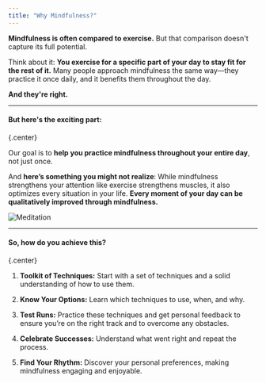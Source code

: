 ```yaml
---
title: "Why Mindfulness?"
---
```


**Mindfulness is often compared to exercise.** But that comparison doesn't capture its full potential.

Think about it: **You exercise for a specific part of your day to stay fit for the rest of it.** Many people approach mindfulness the same way—they practice it once daily, and it benefits them throughout the day.  

**And they're right.**

---
#### But here's the exciting part: 
{.center}

Our goal is to **help you practice mindfulness throughout your entire day**, not just once.


And **here’s something you might not realize**: While mindfulness strengthens your attention like exercise strengthens muscles, it also optimizes every situation in your life. **Every moment of your day can be qualitatively improved through mindfulness.**

![Meditation](/images/mindfulness-all-day.jpg)

---
#### So, how do you achieve this?
{.center}

1) **Toolkit of Techniques:** Start with a set of techniques and a solid understanding of how to use them.

2) **Know Your Options:** Learn which techniques to use, when, and why.

3) **Test Runs:** Practice these techniques and get personal feedback to ensure you’re on the right track and to overcome any obstacles.

4) **Celebrate Successes:** Understand what went right and repeat the process.

5) **Find Your Rhythm:** Discover your personal preferences, making mindfulness engaging and enjoyable.





